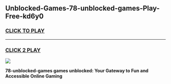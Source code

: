
## Unblocked-Games-78-unblocked-games-Play-Free-kd6y0
<h3>
<a href="https://premium76.site?title=78-unblocked-games&ref=18A1">CLICK TO PLAY</a></h3>
<hr>

<h3>
<a href="https://premium76.site?title=78-unblocked-games&ref=18A1">CLICK 2 PLAY</a>
  
</h3>

<a href="https://premium76.site?title=78-unblocked-games&ref=18A1"><img src="https://clearcache.store/games.png"></a>


**78-unblocked-games games unblocked: Your Gateway to Fun and Accessible Online Gaming**
